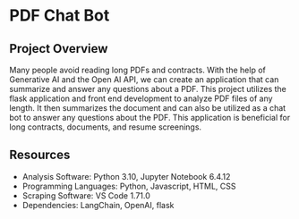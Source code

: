 # PDF Chat Bot
## Project Overview
Many people avoid reading long PDFs and contracts. With the help of Generative AI and the Open AI API, we can create an application that can summarize and answer any questions about a PDF. This project utilizes the flask application and front end development to analyze PDF files of any length. It then summarizes the document and can also be utilized as a chat bot to answer any questions about the PDF. This application is beneficial for long contracts, documents, and resume screenings.

## Resources
+ Analysis Software: Python 3.10, Jupyter Notebook 6.4.12
+ Programming Languages: Python, Javascript, HTML, CSS
+ Scraping Software: VS Code 1.71.0
+ Dependencies: LangChain, OpenAI, flask
